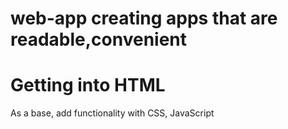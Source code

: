 # web-app creating apps that are readable,convenient
<!DOCTYPE html>
<html>
<head>
<title>Page Title</title>
</head>
<body>

<h1>Getting into HTML</h1>
<p>As a base, add functionality with CSS, JavaScript</p>

</body>
</html>
